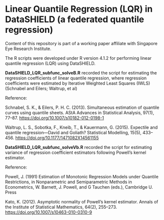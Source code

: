 # Linear Quantile Regression (LQR) in DataSHIELD (a federated quantile regression)

Content of this repository is part of a working paper affiliate with Singapore Eye Research Institute.

The R scripts were developed under R version 4.1.2 for performing linear quantile regression (LQR) using DataSHIELD.


**DataSHIELD_LQR_subfunc_solveB.R** recorded the script for estimating the regression coefficients of linear quantile regression,
where regression coefficients were estimated by Iterative Weighted Least Squares (IWLS) (Schnabel and Eilers; Waltrup, et al) 

Reference:

Schnabel, S. K., & Eilers, P. H. C. (2013). Simultaneous estimation of quantile curves using quantile sheets. AStA Advances in Statistical Analysis, 97(1), 77–87. https://doi.org/10.1007/s10182-012-0198-1

Waltrup, L. S., Sobotka, F., Kneib, T., & Kauermann, G. (2015). Expectile and quantile regression—David and Goliath? Statistical Modelling, 15(5), 433–456. https://doi.org/10.1177/1471082X14561155 


**DataSHIELD_LQR_subfunc_solveVb.R** recorded the script for estimating variance of regression coefficient estimators following Powell’s kernel estimator.

Reference:

Powell, J. (1991) Estimation of Monotonic Regression Models under Quantile Restrictions, in Nonparametric and Semiparametric Methods in Econometrics, W. Barnett, J. Powell, and G Tauchen (eds.), Cambridge U. Press 

Kato, K. (2012). Asymptotic normality of Powell’s kernel estimator. Annals of the Institute of Statistical Mathematics, 64(2), 255–273. https://doi.org/10.1007/s10463-010-0310-9 
